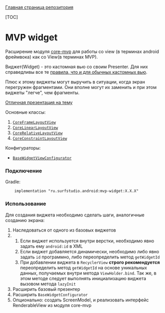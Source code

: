 [Главная страница репозитория](../docs/main.md)

[TOC]

# MVP widget

Расширение модуля [core-mvp](../core-mvp) для работы со view
(в терминах android фреймвока) как со View(в терминах MVP).

Виджет(Widget) - это кастомная вью со своим Presenter. Для них справедливы
все те [правила, что и для обычных кастомных вью][custom].

Плюс к этому виджеты могут выручить в ситуации, когда экран перегружен
фрагментами. Они вполне могут их заменить и при этом виджеты "легче",
чем фрагменты.

[Отличная презентация на тему][pres]

Основные классы:

1. [`CoreFrameLayoutView`][frame]
2. [`CoreLinearLayoutView`][linear]
3. [`CoreRelativeLayoutView`][relative]
4. [`CoreConstraintLayoutView`][contraint]

Конфигураторы:

* [`BaseWidgetViewConfigurator`][conf]

### Подключение

Gradle:
```
    implementation "ru.surfstudio.android:mvp-widget:X.X.X"
```

### Использование

Для создания виджета необходимо сделать шаги, аналогичные созданию экрана:

1. Наследоваться от одного из базовых виджетов
1.  1. Если виджет используется внутри верстки, необходимо явно задать ему `android:id` в XML
    1. Если виджет добавляется динамически, необходимо либо явно задать `id` программно,
    либо переопределить метод `getWidgetId`
    1. При добавлении виджета в `RecyclerView` **строго рекомендуется**
    переопределить метод `getWidgetId` на основе уникальных данных,
    получаемых внутри метода `ViewHolder.bind`.
    Так же, в этом методе следует выполнять инициализацию виджета
    вызовом метода `lazyInit`
1. Расширить базовый презентер
1. Расширить `BaseWidgetConfigurator`
1. Опционально: создать ScreenModel, и реализовать интерфейс RenderableView из модуля core-mvp

[custom]: ../docs/ui/custom_views.md
[frame]: src/main/java/ru/surfstudio/android/mvp/widget/view/CoreFrameLayoutView.java
[linear]: src/main/java/ru/surfstudio/android/mvp/widget/view/CoreLinearLayoutView.java
[relative]: src/main/java/ru/surfstudio/android/mvp/widget/view/CoreRelativeLayoutView.java
[contraint]: src/main/java/ru/surfstudio/android/mvp/widget/view/CoreConstraintLayoutView.java
[conf]: src/main/java/ru/surfstudio/android/mvp/widget/configurator/BaseWidgetViewConfigurator.java
[pres]: https://docs.google.com/presentation/d/184of9d-fYnNXu9IHegDddK9lT5i7KU4II-rgijKQIh4/edit#slide=id.p